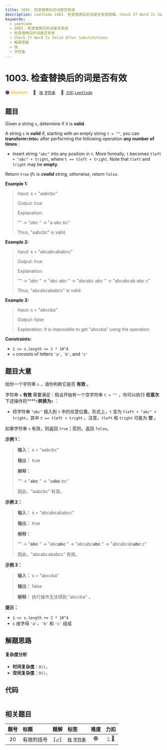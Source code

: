 ```yaml
---
title: 1003. 检查替换后的词是否有效
description: LeetCode 1003. 检查替换后的词是否有效题解，Check If Word Is Valid After Substitutions，包含解题思路、复杂度分析以及完整的 JavaScript 代码实现。
keywords:
  - LeetCode
  - 1003. 检查替换后的词是否有效
  - 检查替换后的词是否有效
  - Check If Word Is Valid After Substitutions
  - 解题思路
  - 栈
  - 字符串
---
```


# 1003. 检查替换后的词是否有效

🟠 <font color=#ffb800>Medium</font>&emsp; 🔖&ensp; [`栈`](/tag/stack.md) [`字符串`](/tag/string.md)&emsp; 🔗&ensp;[`力扣`](https://leetcode.cn/problems/check-if-word-is-valid-after-substitutions) [`LeetCode`](https://leetcode.com/problems/check-if-word-is-valid-after-substitutions)

## 题目

Given a string `s`, determine if it is **valid**.

A string `s` is **valid** if, starting with an empty string `t = ""`, you can
**transform**`t`**into**`s` after performing the following operation **any
number of times** :

  * Insert string `"abc"` into any position in `t`. More formally, `t` becomes `tleft + "abc" + tright`, where `t == tleft + tright`. Note that `tleft` and `tright` may be **empty**.

Return `true` _if_`s` _is a**valid** string, otherwise, return_ `false`.



**Example 1:**

> Input: s = "aabcbc"
> 
> Output: true
> 
> Explanation:
> 
> "" -> "_abc_ " -> "a _abc_ bc"
> 
> Thus, "aabcbc" is valid.

**Example 2:**

> Input: s = "abcabcababcc"
> 
> Output: true
> 
> Explanation:
> 
> "" -> "_abc_ " -> "abc _abc_ " -> "abcabc _abc_ " -> "abcabcab _abc_ c"
> 
> Thus, "abcabcababcc" is valid.

**Example 3:**

> Input: s = "abccba"
> 
> Output: false
> 
> Explanation: It is impossible to get "abccba" using the operation.

**Constraints:**

  * `1 <= s.length <= 2 * 10^4`
  * `s` consists of letters `'a'`, `'b'`, and `'c'`


## 题目大意

给你一个字符串 `s` ，请你判断它是否 **有效** 。

字符串 `s` **有效** 需要满足：假设开始有一个空字符串 `t = ""` ，你可以执行 **任意次** 下述操作将****`t`**转换为**`s`
：

  * 将字符串 `"abc"` 插入到 `t` 中的任意位置。形式上，`t` 变为 `tleft + "abc" + tright`，其中 `t == tleft + tright` 。注意，`tleft` 和 `tright` 可能为 **空** 。

如果字符串 `s` 有效，则返回 `true`；否则，返回 `false`。



**示例 1：**

> 
> 
> 
> 
> 
> **输入：** s = "aabcbc"
> 
> **输出：** true
> 
> **解释：**
> 
> "" -> "**abc** " -> "a**abc** bc"
> 
> 因此，"aabcbc" 有效。

**示例 2：**

> 
> 
> 
> 
> 
> **输入：** s = "abcabcababcc"
> 
> **输出：** true
> 
> **解释：**
> 
> "" -> "**abc** " -> "abc**abc** " -> "abcabc**abc** " -> "abcabcab**abc** c"
> 
> 因此，"abcabcababcc" 有效。

**示例 3：**

> 
> 
> 
> 
> 
> **输入：** s = "abccba"
> 
> **输出：** false
> 
> **解释：** 执行操作无法得到 "abccba" 。



**提示：**

  * `1 <= s.length <= 2 * 10^4`
  * `s` 由字母 `'a'`、`'b'` 和 `'c'` 组成


## 解题思路

#### 复杂度分析

- **时间复杂度**：`O()`，
- **空间复杂度**：`O()`，

## 代码

```javascript

```

## 相关题目

<!-- prettier-ignore -->
| 题号 | 标题 | 题解 | 标签 | 难度 | 力扣 |
| :------: | :------ | :------: | :------ | :------: | :------: |
| 20 | 有效的括号 | [[✓]](/problem/0020.md) |  [`栈`](/tag/stack.md) [`字符串`](/tag/string.md) | 🟢 | [🀄️](https://leetcode.cn/problems/valid-parentheses) [🔗](https://leetcode.com/problems/valid-parentheses) |